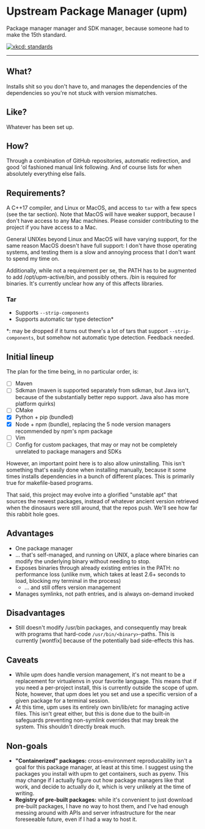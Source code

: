 # Upstream Package Manager (upm)

Package manager manager and SDK manager, because someone had to make the 15th standard.

[![xkcd: standards][1]][1]

---

## What?

Installs shit so you don't have to, and manages the dependencies of the dependencies so you're not stuck with version mismatches.

## Like?

Whatever has been set up.

## How?

Through a combination of GitHub repositories, automatic redirection, and good 'ol fashioned manual link following. And of course lists for when absolutely everything else fails.

## Requirements?

A C++17 compiler, and Linux or MacOS, and access to `tar` with a few specs (see the tar section). Note that MacOS will have weaker support, because I don't have access to any Mac machines. Please consider contributing to the project if you have access to a Mac.

General UNIXes beyond Linux and MacOS will have varying support, for the same reason MacOS doesn't have full support: I don't have those operating systems, and testing them is a slow and annoying process that I don't want to spend my time on.

Additionally, while not a requirement per se, the PATH has to be augmented to add /opt/upm-active/bin, and possibly others. /bin is required for binaries. It's currently unclear how any of this affects libraries.

### Tar

* Supports `--strip-components`
* Supports automatic tar type detection*

\*: may be dropped if it turns out there's a lot of tars that support `--strip-components`, but somehow not automatic type detection. Feedback needed.

## Initial lineup

The plan for the time being, in no particular order, is:


* [ ] Maven
* [ ] Sdkman (maven is supported separately from sdkman, but Java isn't, because of the substantially better repo support. Java also has more platform quirks)
* [ ] CMake
* [x] Python + pip (bundled)
* [x] Node + npm (bundle), replacing the 5 node version managers recommended by npm's npm package
* [ ] Vim
* [ ] Config for custom packages, that may or may not be completely unrelated to package managers and SDKs

However, an important point here is to also allow uninstalling. This isn't something that's easily done when installing manually, because it some times installs dependencies in a bunch of different places. This is primarily true for makefile-based programs.

That said, this project may evolve into a glorified "unstable apt" that sources the newest packages, instead of whatever ancient version retrieved when the dinosaurs were still around, that the repos push. We'll see how far this rabbit hole goes.

## Advantages

* One package manager
* ... that's self-managed, and running on UNIX, a place where binaries can modify the underlying binary without needing to stop.
* Exposes binaries through already existing entries in the PATH: no performance loss (unlike nvm, which takes at least 2.6+ seconds to load, blocking my terminal in the process)
    * ... and still offers version management
* Manages symlinks, not path entries, and is always on-demand invoked

## Disadvantages

* Still doesn't modify /usr/bin packages, and consequently may break with programs that hard-code `/usr/bin/<binary>`-paths. This is currently [wontfix] because of the potentially bad side-effects this has.

## Caveats

* While upm does handle version management, it's not meant to be a replacement for virtualenvs in your favorite language. This means that if you need a per-project install, this is currently outside the scope of upm. Note, however, that upm does let you set and use a specific version of a given package for a terminal session.
* At this time, upm uses its entirely own bin/lib/etc for managing active files. This isn't great either, but this is done due to the built-in safeguards preventing non-symlink overrides that may break the system. This shouldn't directly break much.

## Non-goals

* **"Containerized" packages:** cross-environment reproducability isn't a goal for this package manager, at least at this time. I suggest using the packages you install with upm to get containers, such as pyenv. This may change if I actually figure out how package managers like that work, and decide to actually do it, which is very unlikely at the time of writing.
* **Registry of pre-built packages:** while it's convenient to just download pre-built packages, I have no way to host them, and I've had enough messing around with APIs and server infrastructure for the near foreseeable future, even if I had a way to host it.


[1]: https://imgs.xkcd.com/comics/standards.png
